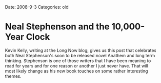Date: 2008-9-3
Categories: old

# Neal Stephenson and the 10,000-Year Clock

Kevin Kelly, writing at the Long Now blog, gives us this post that celebrates both Neal Stephenson&#039;s soon to be released novel Anathem and long term thinking.  Stephenson is one of those writers that I have been meaning to read for years and for one reason or another I just never have.  That will most likely change as his new book touches on some rather interesting themes.
